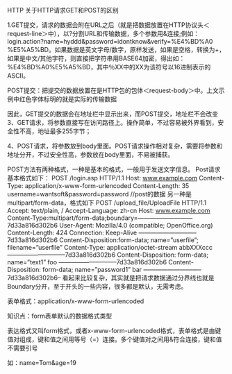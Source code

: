 <!--
 * @Author       : inesying
 * @Date         : 2020-10-06
 * @copyleft GPL 2.0
--> 
HTTP
关于HTTP请求GET和POST的区别

 

1.GET提交，请求的数据会附在URL之后（就是把数据放置在HTTP协议头＜request-line＞中），以?分割URL和传输数据，多个参数用&连接;例如：login.action?name=hyddd&password=idontknow&verify=%E4%BD%A0 %E5%A5%BD。如果数据是英文字母/数字，原样发送，如果是空格，转换为+，如果是中文/其他字符，则直接把字符串用BASE64加密，得出如： %E4%BD%A0%E5%A5%BD，其中％XX中的XX为该符号以16进制表示的ASCII。

  POST提交：把提交的数据放置在是HTTP包的包体＜request-body＞中。上文示例中红色字体标明的就是实际的传输数据

  因此，GET提交的数据会在地址栏中显示出来，而POST提交，地址栏不会改变
3、GET请求，将参数直接写在访问路径上。操作简单，不过容易被外界看到，安全性不高，地址最多255字节；

4、POST请求，将参数放到body里面。POST请求操作相对复杂，需要将参数和地址分开，不过安全性高，参数放在body里面，不易被捕获。

POST方法有两种格式，一种是基本的格式，一般用于发送文字信息。
Post请求基本格式如下：
POST /login.asp HTTP/1.1
Host: www.example.com
Content-Type: application/x-www-form-urlencoded
Content-Length: 35
username=wantsoft&password=password //post的数据
另一种是multipart/form-data，格式如下
POST /upload_file/UploadFile HTTP/1.1
Accept: text/plain, /
Accept-Language: zh-cn
Host: www.example.com
Content-Type:multipart/form-data;boundary=—————————7d33a816d302b6
User-Agent: Mozilla/4.0 (compatible; OpenOffice.org)
Content-Length: 424
Connection: Keep-Alive —————————–7d33a816d302b6
Content-Disposition:form-data;
name=”userfile”;
filename=”userfile”
Content-Type: application/octet-stream abbXXXccc
—————————–7d33a816d302b6
Content-Disposition: form-data;
name=”text1” foo
—————————–7d33a816d302b6
Content-Disposition: form-data;
name=”password1” bar
—————————–7d33a816d302b6–
看起来比较复杂，其实就是把请求数据通过分界线也就是Boundary分开，至于开头的一些内容，很多都是默认，无需考虑。

表单格式：application/x-www-form-urlencoded

知识点：form表单默认的数据格式类型

表达格式又叫form格式，或者x-www-form-urlencoded格式，表单格式是由键值对组成，键和值之间用等号（=）连接。多个键值对之间用&符合连接，键和值不需要引号

如：name=Tom&age=19